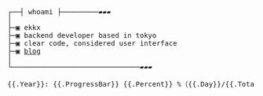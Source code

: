 <pre>
┌──┤ whoami ├─────────▰▰▰
│
├─▣ ekkx
├─▣ backend developer based in tokyo
├─▣ clear code, considered user interface
├─▣ <a href="https://xtrz.cc">blog</a>
│
└───────────────────────────────▰▰▰

{{.Year}}: {{.ProgressBar}} {{.Percent}} %（{{.Day}}/{{.TotalDays}}）
</pre>
